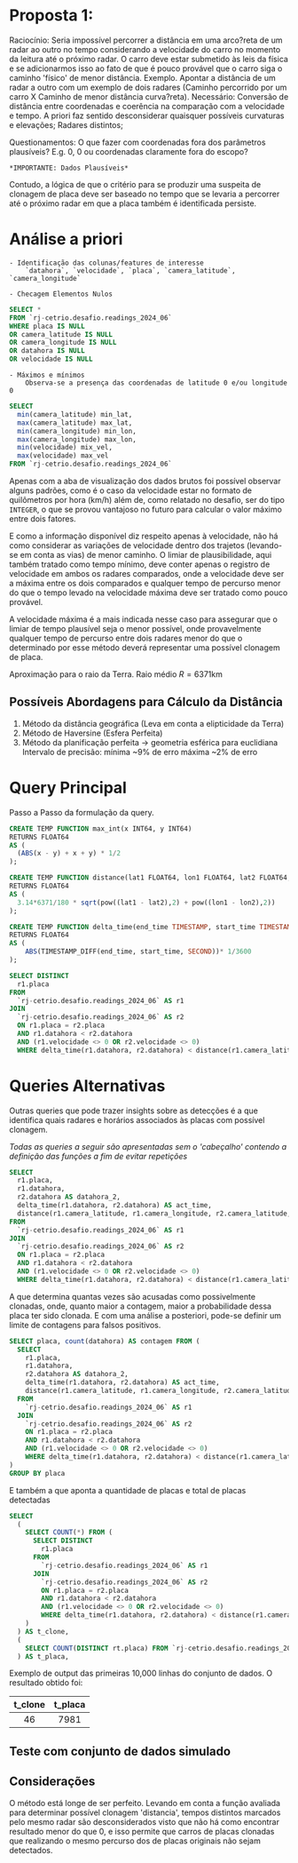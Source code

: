 # Proposta 1:

  Raciocínio: Seria impossível percorrer a distância em uma arco?reta de um radar ao outro no tempo considerando a velocidade do carro no momento da leitura até o próximo radar. O carro deve estar submetido às leis da física e se adicionarmos isso ao fato de que é pouco provável que o carro siga o caminho 'físico' de menor distância.
  Exemplo. Apontar a distância de um radar a outro com um exemplo de dois radares (Caminho percorrido por um carro X Caminho de menor distância curva?reta).
    Necessário:
        Conversão de distância entre coordenadas e coerência na comparação com a velocidade e tempo. A priori faz sentido desconsiderar quaisquer possíveis curvaturas e elevações;
        Radares distintos;

  Questionamentos: O que fazer com coordenadas fora dos parâmetros plausíveis? E.g. 0, 0 ou coordenadas claramente fora do escopo?
  <!--* Imagino que por uma questão de sensibilidade dos dados, não são apresentadas as coordenadas reais dos radares mas ainda assim, são valores completamente fora da realidade.-->
    *IMPORTANTE: Dados Plausíveis*

Contudo, a lógica de que o critério para se produzir uma suspeita de clonagem de placa deve ser baseado no tempo que se levaria a percorrer até o próximo radar em que a placa também é identificada persiste. 

# Análise a priori
    - Identificação das colunas/features de interesse
        `datahora`, `velocidade`, `placa`, `camera_latitude`, `camera_longitude`

    - Checagem Elementos Nulos
```sql
SELECT *
FROM `rj-cetrio.desafio.readings_2024_06`
WHERE placa IS NULL
OR camera_latitude IS NULL
OR camera_longitude IS NULL
OR datahora IS NULL
OR velocidade IS NULL
```
    - Máximos e mínimos
        Observa-se a presença das coordenadas de latitude 0 e/ou longitude 0

```sql
SELECT
  min(camera_latitude) min_lat,
  max(camera_latitude) max_lat,
  min(camera_longitude) min_lon,
  max(camera_longitude) max_lon,
  min(velocidade) mix_vel,
  max(velocidade) max_vel
FROM `rj-cetrio.desafio.readings_2024_06`
```

Apenas com a aba de visualização dos dados brutos foi possível observar alguns padrões, como é o caso da velocidade estar no formato de quilômetros por hora (km/h) além de, como relatado no desafio, ser do tipo `INTEGER`, o que se provou vantajoso no futuro para calcular o valor máximo entre dois fatores.

E como a informação disponível diz respeito apenas à velocidade, não há como considerar as variações de velocidade dentro dos trajetos (levando-se em conta as vias) de menor caminho. O limiar de plausibilidade, aqui também tratado como tempo mínimo, deve conter apenas o registro de velocidade em ambos os radares comparados, onde a velocidade deve ser a máxima entre os dois comparados e qualquer tempo de percurso menor do que o tempo levado na velocidade máxima deve ser tratado como pouco provável.

A velocidade máxima é a mais indicada nesse caso para assegurar que o limiar de tempo plausível seja o menor possível, onde provavelmente qualquer tempo de percurso entre dois radares menor do que o determinado por esse método deverá representar uma possível clonagem de placa.

Aproximação para o raio da Terra. Raio médio $R = 6371 \mathrm{km}$

## Possíveis Abordagens para Cálculo da Distância

1. Método da distância geográfica (Leva em conta a elipticidade da Terra)
2. Método de Haversine (Esfera Perfeita)
3. Método da planificação perfeita -> geometria esférica para euclidiana
    Intervalo de precisão:
        mínima ~9% de erro
        máxima ~2% de erro


# Query Principal

Passo a Passo da formulação da query.

```sql
CREATE TEMP FUNCTION max_int(x INT64, y INT64)
RETURNS FLOAT64
AS (
  (ABS(x - y) + x + y) * 1/2
);

CREATE TEMP FUNCTION distance(lat1 FLOAT64, lon1 FLOAT64, lat2 FLOAT64, lon2 FLOAT64)
RETURNS FLOAT64
AS (
  3.14*6371/180 * sqrt(pow((lat1 - lat2),2) + pow((lon1 - lon2),2))
);

CREATE TEMP FUNCTION delta_time(end_time TIMESTAMP, start_time TIMESTAMP)
RETURNS FLOAT64
AS (
    ABS(TIMESTAMP_DIFF(end_time, start_time, SECOND))* 1/3600
);

SELECT DISTINCT
  r1.placa
FROM
  `rj-cetrio.desafio.readings_2024_06` AS r1
JOIN
  `rj-cetrio.desafio.readings_2024_06` AS r2
  ON r1.placa = r2.placa
  AND r1.datahora < r2.datahora
  AND (r1.velocidade <> 0 OR r2.velocidade <> 0)
  WHERE delta_time(r1.datahora, r2.datahora) < distance(r1.camera_latitude, r1.camera_longitude, r2.camera_latitude, r2.camera_longitude) / max_int(r1.velocidade, r2.velocidade)
```


# Queries Alternativas

Outras queries que pode trazer insights sobre as detecções é a que identifica quais radares e horários associados às placas com possível clonagem.

*Todas as queries a seguir são apresentadas sem o 'cabeçalho' contendo a definição das funções a fim de evitar repetições*

```sql
SELECT
  r1.placa,
  r1.datahora,
  r2.datahora AS datahora_2,
  delta_time(r1.datahora, r2.datahora) AS act_time,
  distance(r1.camera_latitude, r1.camera_longitude, r2.camera_latitude, r2.camera_longitude) / max_int(r1.velocidade, r2.velocidade) AS min_time
FROM
  `rj-cetrio.desafio.readings_2024_06` AS r1
JOIN
  `rj-cetrio.desafio.readings_2024_06` AS r2
  ON r1.placa = r2.placa
  AND r1.datahora < r2.datahora
  AND (r1.velocidade <> 0 OR r2.velocidade <> 0)
  WHERE delta_time(r1.datahora, r2.datahora) < distance(r1.camera_latitude, r1.camera_longitude, r2.camera_latitude, r2.camera_longitude) / max_int(r1.velocidade, r2.velocidade)
```

A que determina quantas vezes são acusadas como possivelmente clonadas, onde, quanto maior a contagem, maior a probabilidade dessa placa ter sido clonada. E com uma análise a posteriori, pode-se definir um limite de contagens para falsos positivos.

```sql
SELECT placa, count(datahora) AS contagem FROM (
  SELECT
    r1.placa,
    r1.datahora,
    r2.datahora AS datahora_2,
    delta_time(r1.datahora, r2.datahora) AS act_time,
    distance(r1.camera_latitude, r1.camera_longitude, r2.camera_latitude, r2.camera_longitude) / max_int(r1.velocidade, r2.velocidade) AS min_time
  FROM
    `rj-cetrio.desafio.readings_2024_06` AS r1
  JOIN
    `rj-cetrio.desafio.readings_2024_06` AS r2
    ON r1.placa = r2.placa
    AND r1.datahora < r2.datahora
    AND (r1.velocidade <> 0 OR r2.velocidade <> 0)
    WHERE delta_time(r1.datahora, r2.datahora) < distance(r1.camera_latitude, r1.camera_longitude, r2.camera_latitude, r2.camera_longitude) / max_int(r1.velocidade, r2.velocidade)
)
GROUP BY placa
```


E também a que aponta a quantidade de placas e total de placas detectadas

```sql
SELECT
  (
    SELECT COUNT(*) FROM (
      SELECT DISTINCT
        r1.placa
      FROM
        `rj-cetrio.desafio.readings_2024_06` AS r1
      JOIN
        `rj-cetrio.desafio.readings_2024_06` AS r2
        ON r1.placa = r2.placa
        AND r1.datahora < r2.datahora
        AND (r1.velocidade <> 0 OR r2.velocidade <> 0)
        WHERE delta_time(r1.datahora, r2.datahora) < distance(r1.camera_latitude, r1.camera_longitude, r2.camera_latitude, r2.camera_longitude) / max_int(r1.velocidade, r2.velocidade)
    )
  ) AS t_clone,
  (
    SELECT COUNT(DISTINCT rt.placa) FROM `rj-cetrio.desafio.readings_2024_06` as rt
  ) AS t_placa,
```

Exemplo de output das primeiras 10,000 linhas do conjunto de dados. O resultado obtido foi:

| t_clone | t_placa |
|:-------:|:-------:|
| 46      | 7981    | 


## Teste com conjunto de dados simulado


## Considerações

O método está longe de ser perfeito. Levando em conta a função avaliada para determinar possível clonagem 'distancia', tempos distintos marcados pelo mesmo radar são desconsiderados visto que não há como encontrar resultado menor do que 0, e isso permite que carros de placas clonadas que realizando o mesmo percurso dos de placas originais não sejam detectados.
